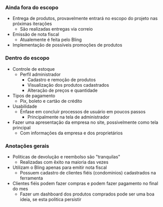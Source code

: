 ### Ainda fora do escopo
- Entrega de produtos, provavelmente entrará no escopo do projeto nas próximas iterações 
	- São realizadas entregas via correio
- Emissão de nota fiscal
	- Atualemente é feita pelo Bling
- Implementação de possíveis promoções de produtos
### Dentro do escopo
- Controle de estoque
	- Perfil administrador
		- Cadastro e remoção de produtos
		- Visualização dos produtos cadastrados
		- Alteração de preços e quantidade
- Tipos de pagamento
	- Pix, boleto e cartão de crédito
- Usabilidade
	- Ênfase em concluir processos de usuário em poucos passos
		- Principalmente na tela de administrador 
- Fazer uma apresentação da empresa no site, possivelmente como tela principal
	- Com informações da empresa e dos proprietários
### Anotações gerais
- Politicas de devolução e reembolso são "tranquilas"
	- Realizadas com êxito na maioria das vezes
- Utilizam o Bling apenas para emitir nota fiscal
	- Possuem cadastro de clientes fiéis (condominios) cadastrados na ferramenta
- Clientes fiéis podem fazer compras e podem fazer pagamento no final do mes
	- Fazer um dashboard dos produtos comprados pode ser uma boa ideia, se esta politica persistir